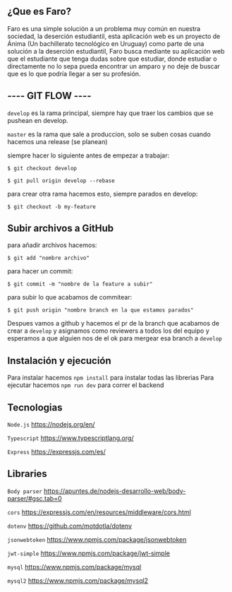 ## ¿Que es Faro?
Faro es una simple solución a un problema muy común en nuestra sociedad, la deserción estudiantil, esta aplicación web es un proyecto de Ánima (Un bachillerato tecnológico en Uruguay) como parte de una solución a la deserción estudiantil, Faro busca mediante su aplicación web que el estudiante que tenga dudas sobre que estudiar, donde estudiar o directamente no lo sepa pueda encontrar un amparo y no deje de buscar que es lo que podría llegar a ser su profesión.

## ---- GIT FLOW ----

`develop` es la rama principal, siempre hay que traer los cambios que se pushean en develop.

`master` es la rama que sale a produccion, solo se suben cosas cuando hacemos una release (se planean)

siempre hacer lo siguiente antes de empezar a trabajar:

`$ git checkout develop`

`$ git pull origin develop --rebase`

para crear otra rama hacemos esto, siempre parados en develop:

`$ git checkout -b my-feature`

## Subir archivos a GitHub

para añadir archivos hacemos:

`$ git add "nombre archivo"`

para hacer un commit:

`$ git commit -m "nombre de la feature a subir"`

para subir lo que acabamos de commitear:

`$ git push origin "nombre branch en la que estamos parados"`

Despues vamos a github y hacemos el pr de la branch que acabamos de crear a `develop` y asignamos como reviewers a todos los del equipo y esperamos a que alguien nos de el ok para mergear esa branch a `develop`

## Instalación y ejecución
Para instalar hacemos `npm install` para instalar todas las librerias
Para ejecutar hacemos `npm run dev` para correr el backend
    
## Tecnologias

`Node.js` https://nodejs.org/en/ 

`Typescript` https://www.typescriptlang.org/

`Express` https://expressjs.com/es/

## Libraries

`Body parser` https://apuntes.de/nodejs-desarrollo-web/body-parser/#gsc.tab=0

`cors` https://expressjs.com/en/resources/middleware/cors.html

`dotenv` https://github.com/motdotla/dotenv

`jsonwebtoken` https://www.npmjs.com/package/jsonwebtoken

`jwt-simple` https://www.npmjs.com/package/jwt-simple

`mysql` https://www.npmjs.com/package/mysql

`mysql2` https://www.npmjs.com/package/mysql2
